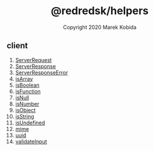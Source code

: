 <h1 align="center">@redredsk/helpers</h1>
<p align="center">Copyright 2020 Marek Kobida</p>

## client

1. [ServerRequest](private/ServerRequest.ts)
1. [ServerResponse](private/ServerResponse.ts)
1. [ServerResponseError](private/ServerResponseError.ts)
1. [isArray](private/types/isArray.ts)
1. [isBoolean](private/types/isBoolean.ts)
1. [isFunction](private/types/isFunction.ts)
1. [isNull](private/types/isNull.ts)
1. [isNumber](private/types/isNumber.ts)
1. [isObject](private/types/isObject.ts)
1. [isString](private/types/isString.ts)
1. [isUndefined](private/types/isUndefined.ts)
1. [mime](private/mime.ts)
1. [uuid](private/uuid.ts)
1. [validateInput](private/types/validateInput.ts)
